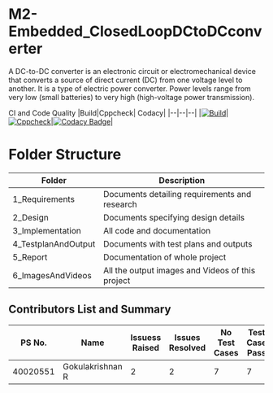 # M2-Embedded_ClosedLoopDCtoDCconverter
  A DC-to-DC converter is an electronic circuit or electromechanical device that converts a source of direct current (DC) from one voltage level to another. It is a type of electric power converter. Power levels range from very low (small batteries) to very high (high-voltage power transmission). 
  
CI and Code Quality
|Build|Cppcheck|	Codacy|
|--|--|--|
|[![Build](https://github.com/Gokul0808/M2-Embedded_ClosedLoopDCtoDCconverter/actions/workflows/compile.yml/badge.svg)](https://github.com/Gokul0808/M2-Embedded_ClosedLoopDCtoDCconverter/actions/workflows/compile.yml)|[![Cppcheck](https://github.com/Gokul0808/M2-Embedded_ClosedLoopDCtoDCconverter/actions/workflows/cppcheck.yml/badge.svg)](https://github.com/Gokul0808/M2-Embedded_ClosedLoopDCtoDCconverter/actions/workflows/cppcheck.yml)|[![Codacy Badge](https://app.codacy.com/project/badge/Grade/f1b28992797145e692d190e6a3915b8c)](https://www.codacy.com/gh/Gokul0808/M2-Embedded_ClosedLoopDCtoDCconverter/dashboard?utm_source=github.com&amp;utm_medium=referral&amp;utm_content=Gokul0808/M2-Embedded_ClosedLoopDCtoDCconverter&amp;utm_campaign=Badge_Grade)|

# Folder Structure
|Folder|	Description|
|--|--|
1_Requirements|	Documents detailing requirements and research
2_Design|	Documents specifying design details
3_Implementation|	All code and documentation
4_TestplanAndOutput|	Documents with test plans and outputs
5_Report|	Documentation of whole project
6_ImagesAndVideos|	All the output images and Videos of this project


## Contributors List and Summary
|PS No.|	Name| Issuess Raised|	Issues Resolved|	No Test Cases|	Test Case Pass|
|--|--|--|--|--|--|
|40020551|	Gokulakrishnan R | 2|2|7|7|



